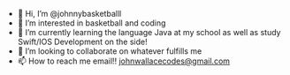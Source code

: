 - 👋 Hi, I’m @johnnybasketballl
- 👀 I’m interested in basketball and coding
- 🌱 I’m currently learning the language Java at my school as well as study Swift/IOS Development on the side!
- 💞️ I’m looking to collaborate on whatever fulfills me
- 📫 How to reach me email!! johnwallacecodes@gmail.com

<!---
johnnybasketballl/johnnybasketballl is a ✨ special ✨ repository because its `README.md` (this file) appears on your GitHub profile.
You can click the Preview link to take a look at your changes.
--->
